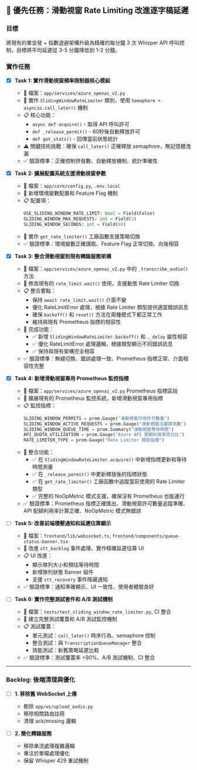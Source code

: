 ## 🚀 優先任務：滑動視窗 Rate Limiting 改進逐字稿延遲

### 目標
將現有的單並發 + 指數退避架構升級為精確的每分鐘 3 次 Whisper API 呼叫控制，目標將平均延遲從 3-5 分鐘降低到 1-2 分鐘。

### 實作任務

- [x] **Task 1: 實作滑動視窗頻率限制器核心模組**
  - 📁 檔案：`app/services/azure_openai_v2.py`
  - 🎯 實作 `SlidingWindowRateLimiter` 類別，使用 `Semaphore + asyncio.call_later()` 機制
  - 📋 核心功能：
    - `async def acquire()` - 取得 API 呼叫許可
    - `def _release_permit()` - 60秒後自動釋放許可
    - `def get_stats()` - 回傳當前狀態統計
  - ⚠️ 關鍵技術挑戰：確保 `call_later()` 正確釋放 semaphore，無記憶體洩漏
  - ✅ 驗證標準：正確控制併發數、自動釋放機制、統計準確性

- [x] **Task 2: 擴展配置系統支援滑動視窗參數**
  - 📁 檔案：`app/core/config.py`, `.env.local`
  - 🎯 新增環境變數配置和 Feature Flag 機制
  - 📋 配置項：
    ```python
    USE_SLIDING_WINDOW_RATE_LIMIT: bool = Field(False)
    SLIDING_WINDOW_MAX_REQUESTS: int = Field(3) 
    SLIDING_WINDOW_SECONDS: int = Field(60)
    ```
  - 🔄 實作 `get_rate_limiter()` 工廠函數支援策略切換
  - ✅ 驗證標準：環境變數正確讀取、Feature Flag 正常切換、向後相容

- [x] **Task 3: 整合滑動視窗到現有轉錄服務架構**
  - 📁 檔案：`app/services/azure_openai_v2.py` 中的 `_transcribe_audio()` 方法
  - 🎯 修改現有的 `rate_limit.wait()` 使用，支援動態 Rate Limiter 切換
  - 📋 整合要點：
    - 保持 `await rate_limit.wait()` 介面不變
    - 優化 RateLimitError 處理，根據 Rate Limiter 類型提供適當錯誤訊息
    - 確保 `backoff()` 和 `reset()` 方法在兩種模式下都正常工作
    - 維持與現有 Prometheus 指標的相容性
  - 🔄 完成功能：
    - ✅ 新增 `SlidingWindowRateLimiter.backoff()` 和 `._delay` 屬性相容
    - ✅ 優化 RateLimitError 處理邏輯，根據類型顯示不同錯誤訊息
    - ✅ 保持與現有架構完全相容
  - ✅ 驗證標準：無縫切換、錯誤處理一致、Prometheus 指標正常、介面相容性完整

- [x] **Task 4: 新增滑動視窗專用 Prometheus 監控指標**
  - 📁 檔案：`app/services/azure_openai_v2.py` Prometheus 指標區段
  - 🎯 擴展現有的 Prometheus 監控系統，新增滑動視窗專用指標
  - 📋 監控指標：
    ```python
    SLIDING_WINDOW_PERMITS = prom.Gauge("滑動視窗可用許可數量")
    SLIDING_WINDOW_ACTIVE_REQUESTS = prom.Gauge("滑動視窗活躍請求數")
    SLIDING_WINDOW_QUEUE_TIME = prom.Summary("滑動視窗等待時間")
    API_QUOTA_UTILIZATION = prom.Gauge("Azure API 配額利用率百分比")
    RATE_LIMITER_TYPE = prom.Gauge("Rate Limiter 類型指標")
    ```
  - 🔄 整合功能：
    - ✅ 在 `SlidingWindowRateLimiter.acquire()` 中新增指標更新和等待時間測量
    - ✅ 在 `_release_permit()` 中更新釋放後的指標狀態
    - ✅ 在 `get_rate_limiter()` 工廠函數中追蹤當前使用的 Rate Limiter 類型
    - ✅ 完整的 NoOpMetric 模式支援，確保沒有 Prometheus 也能運行
  - ✅ 驗證標準：Prometheus 指標正確匯出、滑動視窗許可數量追蹤準確、API 配額利用率計算正確、NoOpMetric 模式無錯誤

- [ ] **Task 5: 改善前端積壓通知和延遲估算顯示**
  - 📁 檔案：`frontend/lib/websocket.ts`, `frontend/components/queue-status-banner.tsx`
  - 🎯 改進 `stt_backlog` 事件處理，實作精確延遲估算 UI
  - 📋 UI 改進：
    - 顯示隊列大小和預估等待時間
    - 新增隊列狀態 Banner 組件
    - 支援 `stt_recovery` 事件隱藏通知
  - ✅ 驗證標準：通知準確顯示、UI 一致性、使用者體驗良好

- [ ] **Task 6: 實作完整測試套件和 A/B 測試機制**
  - 📁 檔案：`tests/test_sliding_window_rate_limiter.py`, CI 整合
  - 🎯 建立完整測試覆蓋和 A/B 測試監控機制
  - 📋 測試覆蓋：
    - 單元測試：`call_later()` 時序行為、semaphore 控制
    - 整合測試：與 `TranscriptionQueueManager` 整合
    - 效能測試：新舊策略延遲比較
  - ✅ 驗證標準：測試覆蓋率 >90%、A/B 測試機制、CI 整合

---

### Backlog: 後端清理與優化

- [ ] **1. 移除舊 WebSocket 上傳**
  - 刪除 `app/ws/upload_audio.py`
  - 移除相關路由註冊
  - 清理 ack/missing 邏輯

- [ ] **2. 簡化轉錄服務**
  - 移除串流處理複雜邏輯
  - 專注於單檔處理優化
  - 保留 Whisper 429 重試機制

